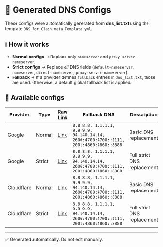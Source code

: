 # 📂 Generated DNS Configs

These configs were automatically generated from **dns_list.txt** using the template `DNS_for_Clash.meta_Template.yml`.

## ℹ️ How it works
- **Normal configs** → Replace only `nameserver` and `proxy-server-nameserver`.
- **Strict configs** → Replace *all* DNS fields (`default-nameserver`, `nameserver`, `direct-nameserver`, `proxy-server-nameserver`).
- **Fallback** → If a provider defines `fallback` entries in `dns_list.txt`, those are used. Otherwise, a default global fallback list is applied.

## 📜 Available configs
| Provider | Type | Raw Link | Fallback DNS | Description |
|----------|------|----------|--------------|-------------|
| Google | Normal | [Link](https://raw.githubusercontent.com/asgharkapk/DNS-Only-Clash-Meta/main/Generated/Google_Normal.yml) | `8.8.8.8, 1.1.1.1, 9.9.9.9, 94.140.14.14, 2606:4700:4700::1111, 2001:4860:4860::8888` | Basic DNS replacement |
| Google | Strict | [Link](https://raw.githubusercontent.com/asgharkapk/DNS-Only-Clash-Meta/main/Generated/Google_Strict.yml) | `8.8.8.8, 1.1.1.1, 9.9.9.9, 94.140.14.14, 2606:4700:4700::1111, 2001:4860:4860::8888` | Full strict DNS replacement |
| Cloudflare | Normal | [Link](https://raw.githubusercontent.com/asgharkapk/DNS-Only-Clash-Meta/main/Generated/Cloudflare_Normal.yml) | `8.8.8.8, 1.1.1.1, 9.9.9.9, 94.140.14.14, 2606:4700:4700::1111, 2001:4860:4860::8888` | Basic DNS replacement |
| Cloudflare | Strict | [Link](https://raw.githubusercontent.com/asgharkapk/DNS-Only-Clash-Meta/main/Generated/Cloudflare_Strict.yml) | `8.8.8.8, 1.1.1.1, 9.9.9.9, 94.140.14.14, 2606:4700:4700::1111, 2001:4860:4860::8888` | Full strict DNS replacement |

---
✅ Generated automatically. Do not edit manually.